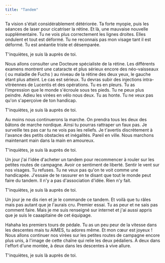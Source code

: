 ```yaml
---
title: "Tandem"
---
```

Ta vision s'était considérablement détériorée.
Ta forte myopie, puis les séances de laser pour cicatriser la rétine. 
Et là, une mauvaise nouvelle supplémentaire. Tu ne vois plus correctement les lignes droites. Elles ondulent et tout est déformé.
Tu ne reconnais pas mon visage tant il est déformé. Tu est anéantie triste et désemparée.

T'inquiètes, je suis là auprès de toi.

Nous allons consulter une Docteure spécialiste de la rétine. Les différents examens montrent une cataracte et plus sérieux encore des néo-vaisseaux ( ou maladie de Fuchs ) au niveau de la rétine des deux yeux, le gauche étant plus atteint. 
Le cas est sérieux. Tu devras subir des injections intra-vitréennes de Lucentis et des opérations.
Tu es en pleurs. Tu as l'impression que le monde s'écroule sous tes pieds. 
Tu ne peux plus peindre. Adieu les virées en vélo nous deux. Tu as honte. Tu ne veux pas qu'on s'aperçoive de ton handicap.

T'inquiètes, je suis là auprès de toi.

Au moins nous continuerons la marche.
On prendra tous les deux des bâtons de marche nordique. Ainsi tu pourras rattraper un faux pas. 
Je surveille tes pas car tu ne vois pas les reliefs. Je t'avertis discrètement à l'avance des petits obstacles et inégalités. Pareil en ville. Nous marchons maintenant main dans la main en amoureux.

T'inquiètes, je suis là auprès de toi.

Un jour j'ai l'idée d'acheter un tandem pour recommencer à rouler sur les petites routes de campagne. Avoir ce sentiment de liberté. Sentir le vent sur nos visages.
Tu refuses. Tu ne veux pas qu'on te voit comme une handicapée. J'essaie de te rassurer en te disant que tout le monde peut faire du tandem. Il n'y a pas d'association d'idée. Rien n'y fait.

T'inquiètes, je suis là auprès de toi.

Un jour je ne dis rien et je le commande ce tandem. Et voilà que tu râles mais pas autant que je l'aurais cru.
Premier essai. Tu as peur et ne sais pas comment faire. Mais je me suis renseigné sur internet et j'ai aussi appris que je suis le caaapitaine de cet équipage.

Hahaha les premiers tours de pédale. Tu as un peu peur de la vitesse dans les descentes mais tu  AIMES, tu adores même.
Et mon cœur est joyeux ! Nous allons continuer nos virées sur les petites routes de campagne encore plus unis, à l'image de cette chaîne qui relie les deux pédaliers. 
À deux dans l'effort d'une montée, à deux dans les descentes à vive allure.

T'inquiètes, je suis là auprès de toi.